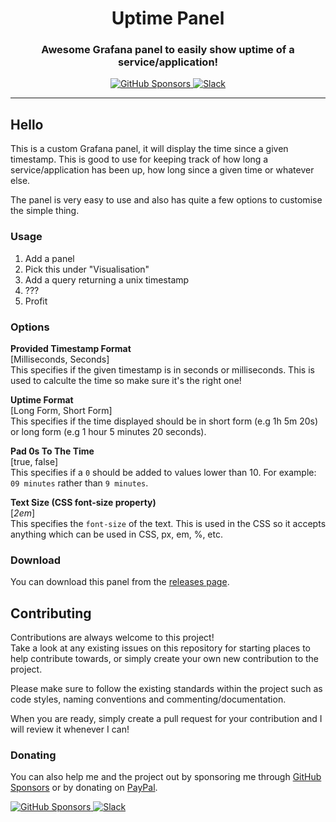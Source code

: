<h1 align="center">Uptime Panel</h1>

<h3 align="center">Awesome Grafana panel to easily show uptime of a service/application!</h3>

<!-- Badges -->
<p align="center">
    <a href="https://github.com/users/WalshyDev/sponsorship" target="_blank">
        <img src="https://img.shields.io/badge/GitHub%20Sponsors-WalshyDev-orange.svg?style=flat-square" alt="GitHub Sponsors"/>
    </a>
    <a href="http://walshy.dev/donate" target="_blank">
        <img src="https://img.shields.io/badge/PayPal-WalshyDev-blue.svg?style=flat-square" alt="Slack"/>
    </a>
</p>

<hr/>

## Hello

This is a custom Grafana panel, it will display the time since a given timestamp. This is good to use for keeping track of how long a service/application has been up, how long since a given time or whatever else.

The panel is very easy to use and also has quite a few options to customise the simple thing.

### Usage
1. Add a panel
2. Pick this under "Visualisation"
3. Add a query returning a unix timestamp
4. ???
5. Profit

### Options
**Provided Timestamp Format**\
[Milliseconds, Seconds]\
This specifies if the given timestamp is in seconds or milliseconds. This is used to calculte the time so make sure it's the right one!

**Uptime Format**\
[Long Form, Short Form]\
This specifies if the time displayed should be in short form (e.g 1h 5m 20s) or long form (e.g 1 hour 5 minutes 20 seconds).

**Pad 0s To The Time**\
[true, false]\
This specifies if a `0` should be added to values lower than 10. For example: `09 minutes` rather than `9 minutes`.

**Text Size (CSS font-size property)**\
[*2em*]\
This specifies the `font-size` of the text. This is used in the CSS so it accepts anything which can be used in CSS, px, em, %, etc.

### Download
You can download this panel from the [releases page](https://github.com/WalshyDev/Uptime-Panel/releases).

## Contributing

Contributions are always welcome to this project!  
Take a look at any existing issues on this repository for starting places to help contribute towards, or simply create your own new contribution to the project.

Please make sure to follow the existing standards within the project such as code styles, naming conventions and commenting/documentation.

When you are ready, simply create a pull request for your contribution and I will review it whenever I can!

### Donating

You can also help me and the project out by sponsoring me through [GitHub Sponsors](https://github.com/users/WalshyDev/sponsorship) or by donating on [PayPal](https://walshy.dev/donate).
<p>
    <a href="https://github.com/users/WalshyDev/sponsorship" target="_blank">
        <img src="https://img.shields.io/badge/GitHub%20Sponsors-WalshyDev-orange.svg?style=flat-square" alt="GitHub Sponsors"/>
    </a>
    <a href="http://walshy.dev/donate" target="_blank">
        <img src="https://img.shields.io/badge/PayPal-WalshyDev-blue.svg?style=flat-square" alt="Slack"/>
    </a>
</p>
